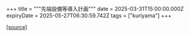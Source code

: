 +++
title = """先端設備等導入計画"""
date = 2025-03-31T15:00:00.000Z
expiryDate = 2025-05-27T06:30:59.742Z
tags = ["kuriyama"]
+++


[[source]](https://www.town.kuriyama.hokkaido.jp/soshiki/51/95.html)

